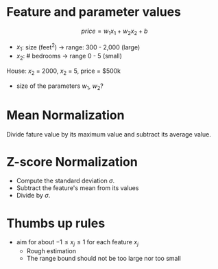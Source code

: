 # Feature and parameter values
$$
price = w_1x_1 + w_2x_2 + b
$$
- $x_1$: size (feet<sup>2</sup>) -> range: 300 - 2,000 (large)
- $x_2$: # bedrooms -> range 0 - 5 (small)

House: $x_2$ = 2000, $x_2$ = 5, price = $500k
- size of the parameters $w_1$, $w_2$?

# Mean Normalization
Divide fature value by its maximum value and subtract its average value.

# Z-score Normalization
- Compute the standard deviation $\sigma$.
- Subtract the feature's mean from its values
- Divide by $\sigma$.

# Thumbs up rules
- aim for about $-1 \le x_j \le 1$ for each feature $x_j$
	- Rough estimation
	- The range bound should not be too large nor too small